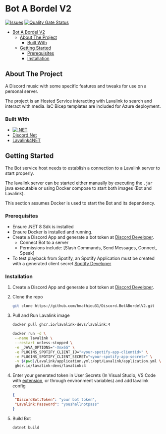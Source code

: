 # Bot A Bordel V2

[![Issues][issues-shield]][issues-url]
[![Quality Gate Status][quality-badge]][quality-url]

- [Bot A Bordel V2](#bot-a-bordel-v2)
  - [About The Project](#about-the-project)
    - [Built With](#built-with)
  - [Getting Started](#getting-started)
    - [Prerequisites](#prerequisites)
    - [Installation](#installation)

<!-- ABOUT THE PROJECT -->

## About The Project

A Discord music with some specific features and tweaks for use on a personal server.

The project is an Hosted Service interacting with Lavalink to search and interact with media. IaC Bicep templates are included for Azure deployment.

### Built With

- [![.NET][.NET]][dotnet-url]
- [Discord.Net][discord-net-url]
- [Lavalink4NET][lavalink4net-url]

<!-- GETTING STARTED -->

## Getting Started

The Bot service host needs to establish a connection to a Lavalink server to start properly.

The lavalink server can be started either manually by executing the `.jar` java executable or using Docker compose to start both images (Bot and Lavalink).

This section assumes Docker is used to start the Bot and its dependency.

### Prerequisites

- Ensure .NET 8 Sdk is installed
- Ensure Docker is installed and running.
- Create a Discord App and generate a bot token at [Discord Developer](https://discord.com/developers/applications).
  - Connect Bot to a server
  - Permissions include: [Slash Commands, Send Messages, Connect, Speak]
- To test playback from Spotify, an Spotify Application must be created with a generated client secret [Spotify Developer](https://developer.spotify.com/dashboard)

### Installation

1. Create a Discord App and generate a bot token at [Discord Developer](https://discord.com/developers/applications).
2. Clone the repo

   ```sh
   git clone https://github.com/hmathieu31/Discord.BotABordelV2.git
   ```

3. Pull and Run Lavalink image

   ```sh
   docker pull ghcr.io/lavalink-devs/lavalink:4
   ```

   ```sh
   docker run -d \
    --name lavalink \
    --restart unless-stopped \
    -e _JAVA_OPTIONS="-Xmx6G" \
    -e PLUGINS_SPOTIFY_CLIENT_ID="<your-spotify-app-clientid>" \
    -e PLUGINS_SPOTIFY_CLIENT_SECRET="<your-spotify-app-secret>" \
    -v $(pwd)/Lavalink/application.yml:/opt/Lavalink/application.yml \
    ghcr.io/lavalink-devs/lavalink:4
   ```

4. Enter your generated token in User Secrets (In Visual Studio, VS Code with [extension](https://marketplace.visualstudio.com/items?itemName=adrianwilczynski.user-secrets), or through environment variables) and add lavalink config

   ```json
   {
    "DiscordBot:Token": "your bot token",
    "Lavalink:Password": "youshallnotpass"
   }
   ```

5. Build Bot

   ```sh
   dotnet build
   ```

<!-- MARKDOWN LINKS & IMAGES -->
<!-- https://www.markdownguide.org/basic-syntax/#reference-style-links -->

[issues-shield]: https://img.shields.io/github/issues/hmathieu31/Discord.BotABordelV2.svg
[issues-url]: https://github.com/hmathieu31/Discord.BotABordelV2/issues
[.NET]: https://img.shields.io/badge/.NET-5C2D91?style=for-the-badge&logo=.net&logoColor=white
[dotnet-url]: https://dotnet.microsoft.com/en-us/
[discord-net-url]: https://discordnet.dev/
[lavalink4net-url]: https://github.com/angelobreuer/Lavalink4NET
[quality-badge]: https://sonarcloud.io/api/project_badges/measure?project=hmathieu-insat_Discord.BotABordelV2&metric=alert_status
[quality-url]: https://sonarcloud.io/summary/new_code?id=hmathieu-insat_Discord.BotABordelV2
